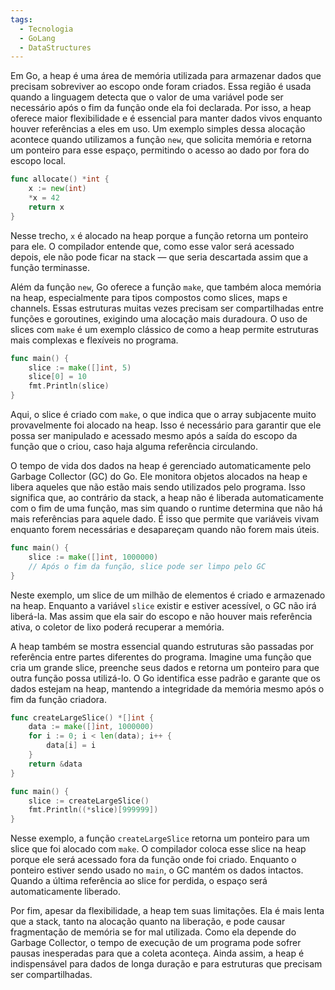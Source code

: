 ```yaml
---
tags:
  - Tecnologia
  - GoLang
  - DataStructures
---
```

Em Go, a heap é uma área de memória utilizada para armazenar dados que precisam sobreviver ao escopo onde foram criados. Essa região é usada quando a linguagem detecta que o valor de uma variável pode ser necessário após o fim da função onde ela foi declarada. Por isso, a heap oferece maior flexibilidade e é essencial para manter dados vivos enquanto houver referências a eles em uso. Um exemplo simples dessa alocação acontece quando utilizamos a função `new`, que solicita memória e retorna um ponteiro para esse espaço, permitindo o acesso ao dado por fora do escopo local.

```go
func allocate() *int {
	x := new(int)
	*x = 42
	return x
}
```

Nesse trecho, `x` é alocado na heap porque a função retorna um ponteiro para ele. O compilador entende que, como esse valor será acessado depois, ele não pode ficar na stack — que seria descartada assim que a função terminasse.

Além da função `new`, Go oferece a função `make`, que também aloca memória na heap, especialmente para tipos compostos como slices, maps e channels. Essas estruturas muitas vezes precisam ser compartilhadas entre funções e goroutines, exigindo uma alocação mais duradoura. O uso de slices com `make` é um exemplo clássico de como a heap permite estruturas mais complexas e flexíveis no programa.

```go
func main() {
	slice := make([]int, 5)
	slice[0] = 10
	fmt.Println(slice)
}
```

Aqui, o slice é criado com `make`, o que indica que o array subjacente muito provavelmente foi alocado na heap. Isso é necessário para garantir que ele possa ser manipulado e acessado mesmo após a saída do escopo da função que o criou, caso haja alguma referência circulando.

O tempo de vida dos dados na heap é gerenciado automaticamente pelo Garbage Collector (GC) do Go. Ele monitora objetos alocados na heap e libera aqueles que não estão mais sendo utilizados pelo programa. Isso significa que, ao contrário da stack, a heap não é liberada automaticamente com o fim de uma função, mas sim quando o runtime determina que não há mais referências para aquele dado. É isso que permite que variáveis vivam enquanto forem necessárias e desapareçam quando não forem mais úteis.

```go
func main() {
	slice := make([]int, 1000000)
	// Após o fim da função, slice pode ser limpo pelo GC
}
```

Neste exemplo, um slice de um milhão de elementos é criado e armazenado na heap. Enquanto a variável `slice` existir e estiver acessível, o GC não irá liberá-la. Mas assim que ela sair do escopo e não houver mais referência ativa, o coletor de lixo poderá recuperar a memória.

A heap também se mostra essencial quando estruturas são passadas por referência entre partes diferentes do programa. Imagine uma função que cria um grande slice, preenche seus dados e retorna um ponteiro para que outra função possa utilizá-lo. O Go identifica esse padrão e garante que os dados estejam na heap, mantendo a integridade da memória mesmo após o fim da função criadora.

```go
func createLargeSlice() *[]int {
	data := make([]int, 1000000)
	for i := 0; i < len(data); i++ {
		data[i] = i
	}
	return &data
}

func main() {
	slice := createLargeSlice()
	fmt.Println((*slice)[999999])
}
```

Nesse exemplo, a função `createLargeSlice` retorna um ponteiro para um slice que foi alocado com `make`. O compilador coloca esse slice na heap porque ele será acessado fora da função onde foi criado. Enquanto o ponteiro estiver sendo usado no `main`, o GC mantém os dados intactos. Quando a última referência ao slice for perdida, o espaço será automaticamente liberado.

Por fim, apesar da flexibilidade, a heap tem suas limitações. Ela é mais lenta que a stack, tanto na alocação quanto na liberação, e pode causar fragmentação de memória se for mal utilizada. Como ela depende do Garbage Collector, o tempo de execução de um programa pode sofrer pausas inesperadas para que a coleta aconteça. Ainda assim, a heap é indispensável para dados de longa duração e para estruturas que precisam ser compartilhadas.


